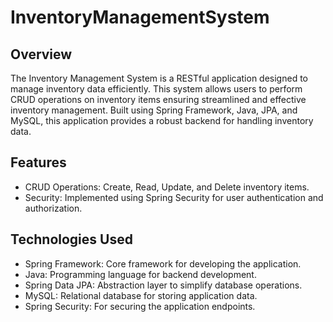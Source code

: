 # InventoryManagementSystem


## Overview

The Inventory Management System is a RESTful application designed to manage inventory data efficiently. This system allows users to perform CRUD operations on inventory items ensuring streamlined and effective inventory management. Built using Spring Framework, Java, JPA, and MySQL, this application provides a robust backend for handling inventory data.

## Features

 * CRUD Operations: Create, Read, Update, and Delete inventory items.
 * Security: Implemented using Spring Security for user authentication and authorization.

## Technologies Used
  * Spring Framework: Core framework for developing the application.
  * Java: Programming language for backend development.
  * Spring Data JPA: Abstraction layer to simplify database operations.
  * MySQL: Relational database for storing application data.
  * Spring Security: For securing the application endpoints.

